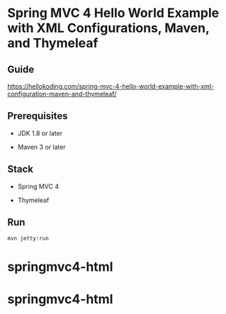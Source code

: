 # Spring MVC 4 Hello World Example with XML Configurations, Maven, and Thymeleaf

## Guide
https://hellokoding.com/spring-mvc-4-hello-world-example-with-xml-configuration-maven-and-thymeleaf/

## Prerequisites
- JDK 1.8 or later

- Maven 3 or later

## Stack
- Spring MVC 4

- Thymeleaf

## Run
`mvn jetty:run`

# springmvc4-html
# springmvc4-html
